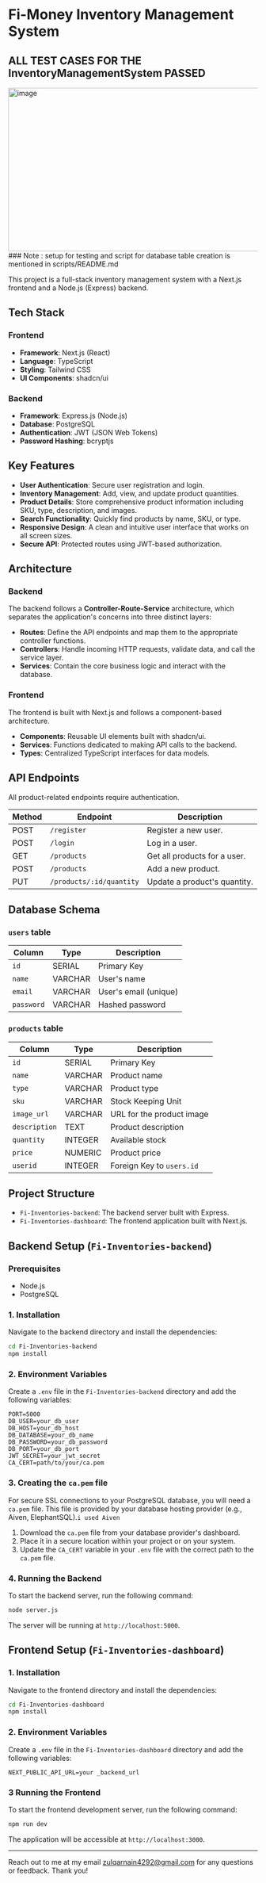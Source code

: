 # Fi-Money Inventory Management System

## ALL TEST CASES FOR THE InventoryManagementSystem PASSED
<img width="852" height="330" alt="image" src="https://github.com/user-attachments/assets/cffd4b5d-7e97-46d4-926b-997ec1585991" />
### Note : setup for testing and script for database table creation is mentioned in scripts/README.md




This project is a full-stack inventory management system with a Next.js frontend and a Node.js (Express) backend.

## Tech Stack

### Frontend
- **Framework**: Next.js (React)
- **Language**: TypeScript
- **Styling**: Tailwind CSS
- **UI Components**: shadcn/ui

### Backend
- **Framework**: Express.js (Node.js)
- **Database**: PostgreSQL
- **Authentication**: JWT (JSON Web Tokens)
- **Password Hashing**: bcryptjs

## Key Features

- **User Authentication**: Secure user registration and login.
- **Inventory Management**: Add, view, and update product quantities.
- **Product Details**: Store comprehensive product information including SKU, type, description, and images.
- **Search Functionality**: Quickly find products by name, SKU, or type.
- **Responsive Design**: A clean and intuitive user interface that works on all screen sizes.
- **Secure API**: Protected routes using JWT-based authorization.

## Architecture

### Backend
The backend follows a **Controller-Route-Service** architecture, which separates the application's concerns into three distinct layers:
- **Routes**: Define the API endpoints and map them to the appropriate controller functions.
- **Controllers**: Handle incoming HTTP requests, validate data, and call the service layer.
- **Services**: Contain the core business logic and interact with the database.

### Frontend
The frontend is built with Next.js and follows a component-based architecture.
- **Components**: Reusable UI elements built with shadcn/ui.
- **Services**: Functions dedicated to making API calls to the backend.
- **Types**: Centralized TypeScript interfaces for data models.

## API Endpoints

All product-related endpoints require authentication.

| Method | Endpoint               | Description                 |
|--------|------------------------|-----------------------------|
| POST   | `/register`            | Register a new user.        |
| POST   | `/login`               | Log in a user.              |
| GET    | `/products`            | Get all products for a user.|
| POST   | `/products`            | Add a new product.          |
| PUT    | `/products/:id/quantity`| Update a product's quantity.|

## Database Schema

### `users` table
| Column   | Type      | Description      |
|----------|-----------|------------------|
| `id`     | SERIAL    | Primary Key      |
| `name`   | VARCHAR   | User's name      |
| `email`  | VARCHAR   | User's email (unique) |
| `password`| VARCHAR   | Hashed password  |

### `products` table
| Column        | Type      | Description                 |
|---------------|-----------|-----------------------------|
| `id`          | SERIAL    | Primary Key                 |
| `name`        | VARCHAR   | Product name                |
| `type`        | VARCHAR   | Product type                |
| `sku`         | VARCHAR   | Stock Keeping Unit          |
| `image_url`   | VARCHAR   | URL for the product image   |
| `description` | TEXT      | Product description         |
| `quantity`    | INTEGER   | Available stock             |
| `price`       | NUMERIC   | Product price               |
| `userid`      | INTEGER   | Foreign Key to `users.id`   |


## Project Structure

- `Fi-Inventories-backend`: The backend server built with Express.
- `Fi-Inventories-dashboard`: The frontend application built with Next.js.

## Backend Setup (`Fi-Inventories-backend`)

### Prerequisites

- Node.js
- PostgreSQL

### 1. Installation

Navigate to the backend directory and install the dependencies:

```bash
cd Fi-Inventories-backend
npm install
```

### 2. Environment Variables

Create a `.env` file in the `Fi-Inventories-backend` directory and add the following variables:

```
PORT=5000
DB_USER=your_db_user
DB_HOST=your_db_host
DB_DATABASE=your_db_name
DB_PASSWORD=your_db_password
DB_PORT=your_db_port
JWT_SECRET=your_jwt_secret
CA_CERT=path/to/your/ca.pem
```

### 3. Creating the `ca.pem` file

For secure SSL connections to your PostgreSQL database, you will need a `ca.pem` file. This file is provided by your database hosting provider (e.g., Aiven, ElephantSQL).`i used Aiven`

1.  Download the `ca.pem` file from your database provider's dashboard.
2.  Place it in a secure location within your project or on your system.
3.  Update the `CA_CERT` variable in your `.env` file with the correct path to the `ca.pem` file.

### 4. Running the Backend

To start the backend server, run the following command:

```bash
node server.js
```

The server will be running at `http://localhost:5000`.

## Frontend Setup (`Fi-Inventories-dashboard`)

### 1. Installation

Navigate to the frontend directory and install the dependencies:

```bash
cd Fi-Inventories-dashboard
npm install
```
### 2. Environment Variables
Create a `.env` file in the `Fi-Inventories-dashboard` directory and add the following variables:
```
NEXT_PUBLIC_API_URL=your _backend_url
```

### 3 Running the Frontend

To start the frontend development server, run the following command:

```bash
npm run dev
```

The application will be accessible at `http://localhost:3000`.

---

Reach out to me at my email zulqarnain4292@gmail.com for any questions or feedback. Thank you! 
